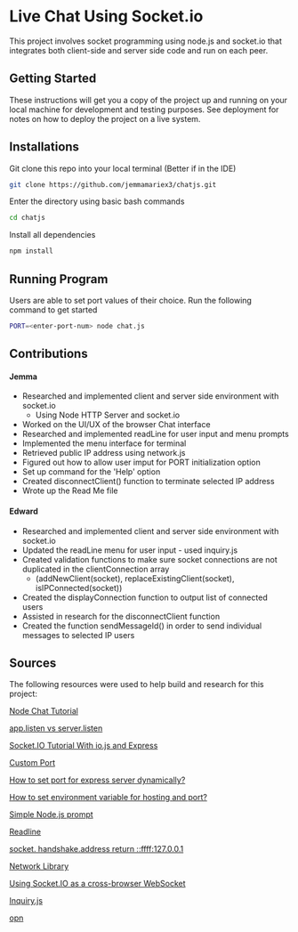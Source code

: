# Live Chat Using Socket.io

This project involves socket programming using node.js and socket.io that integrates both client-side and server side code and run on each peer.

## Getting Started

These instructions will get you a copy of the project up and running on your local machine for development and testing purposes. See deployment for notes on how to deploy the project on a live system.

## Installations

Git clone this repo into your local terminal (Better if in the IDE)

``` bash
git clone https://github.com/jemmamariex3/chatjs.git
```

Enter the directory using basic bash commands

``` bash
cd chatjs
```

Install all dependencies

``` bash
npm install
```
## Running Program

Users are able to set port values of their choice.
Run the following command to get started

``` bash
PORT=<enter-port-num> node chat.js
```

## Contributions

#### Jemma

- Researched and implemented client and server side environment with socket.io
   - Using Node HTTP Server and socket.io
- Worked on the UI/UX of the browser Chat interface
- Researched and implemented readLine for user input and menu prompts
- Implemented the menu interface for terminal
- Retrieved public IP address using network.js
- Figured out how to allow user imput for PORT initialization option
- Set up command for the 'Help' option
- Created disconnectClient() function to terminate selected IP address
- Wrote up the Read Me file

#### Edward
- Researched and implemented client and server side environment with socket.io
- Updated the readLine menu for user input - used inquiry.js
- Created validation functions to make sure socket connections are not duplicated in the clientConnection array
    - (addNewClient(socket), replaceExistingClient(socket), isIPConnected(socket))
- Created the displayConnection function to output list of connected users
- Assisted in research for the disconnectClient function
- Created the function sendMessageId() in order to send individual messages to selected IP users

## Sources
The following resources were used to help build and research for this project:

[Node Chat Tutorial](https://itnext.io/creating-a-chat-with-node-js-from-the-scratch-707896d64593)

[app.listen vs server.listen](https://stackoverflow.com/questions/17696801/express-js-app-listen-vs-server-listen)

[Socket.IO Tutorial With io.js and Express](https://www.programwitherik.com/socket-io-tutorial-with-node-js-and-express/)

[Custom Port](https://gist.github.com/indiesquidge/7fe1d8be1b973f782c97)

[How to set port for express server dynamically?](https://stackoverflow.com/questions/42656326/how-to-set-port-for-express-server-dynamically)

[How to set environment variable for hosting and port?](https://stackoverflow.com/questions/15353724/how-to-set-environment-variable-for-hosting-and-port)

[Simple Node.js prompt](https://coderwall.com/p/v16yja/simple-node-js-prompt)

[Readline](https://gist.github.com/DTrejo/901104)

[socket. handshake.address return ::ffff:127.0.0.1](https://github.com/socketio/socket.io/issues/3337)

[Network Library](https://www.npmjs.com/package/network)

[Using Socket.IO as a cross-browser WebSocket](https://subscription.packtpub.com/book/web_development/9781785880865/1/ch01lvl1sec12/using-socket-io-as-a-cross-browser-websocket)

[Inquiry.js](https://www.npmjs.com/package/inquirer)

[opn](https://www.npmjs.com/package/opn)
